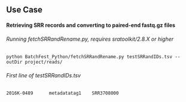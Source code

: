 ## Use Case 
#### Retrieving SRR records and converting to paired-end fastq.gz files
###### Running fetchSRRandRename.py, requires sratoolkit/2.8.X or higher
```python BatchFest_Python/fetchSRRandRename.py testSRRandIDs.tsv --outDir project/reads/```

###### First line of testSRRandIDs.tsv
```2016K-0489      metadatatag1    SRR3708000```



